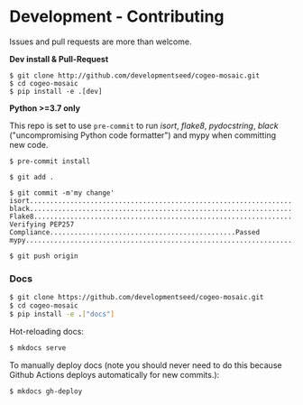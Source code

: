 # Development - Contributing

Issues and pull requests are more than welcome.

**Dev install & Pull-Request**

```
$ git clone http://github.com/developmentseed/cogeo-mosaic.git
$ cd cogeo-mosaic
$ pip install -e .[dev]
```


**Python >=3.7 only**

This repo is set to use `pre-commit` to run *isort*, *flake8*, *pydocstring*, *black* ("uncompromising Python code formatter") and mypy when committing new code.

```
$ pre-commit install

$ git add .

$ git commit -m'my change'
isort....................................................................Passed
black....................................................................Passed
Flake8...................................................................Passed
Verifying PEP257 Compliance..............................................Passed
mypy.....................................................................Passed

$ git push origin
```

### Docs

```bash
$ git clone https://github.com/developmentseed/cogeo-mosaic.git
$ cd cogeo-mosaic
$ pip install -e .["docs"]
```

Hot-reloading docs:

```bash
$ mkdocs serve
```

To manually deploy docs (note you should never need to do this because Github
Actions deploys automatically for new commits.):

```bash
$ mkdocs gh-deploy
```
